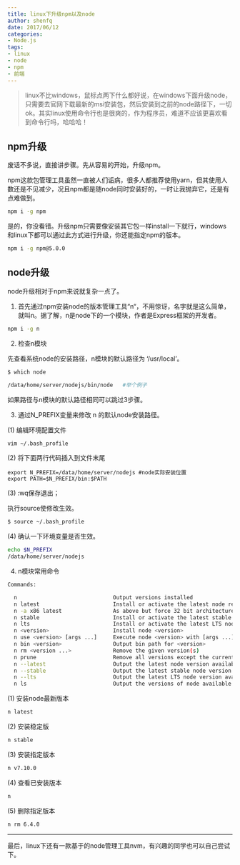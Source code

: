 ```yaml
---
title: linux下升级npm以及node
author: shenfq
date: 2017/06/12
categories:
- Node.js
tags:
- linux
- node
- npm
- 前端
---
```


> linux不比windows，鼠标点两下什么都好说，在windows下面升级node，只需要去官网下载最新的msi安装包，然后安装到之前的node路径下，一切ok。其实linux使用命令行也是很爽的，作为程序员，难道不应该更喜欢看到命令行吗，哈哈哈！


<!-- more -->


## npm升级

废话不多说，直接讲步骤。先从容易的开始，升级npm。

npm这款包管理工具虽然一直被人们诟病，很多人都推荐使用yarn，但其使用人数还是不见减少，况且npm都是随node同时安装好的，一时让我抛弃它，还是有点难做到。


```bash
npm i -g npm
```

是的，你没看错。升级npm只需要像安装其它包一样install一下就行，windows和linux下都可以通过此方式进行升级，你还能指定npm的版本。


```bash
npm i -g npm@5.0.0
```


## node升级

node升级相对于npm来说就复杂一点了。          

1. 首先通过npm安装node的版本管理工具“n“，不用惊讶，名字就是这么简单，就叫n。据了解，n是node下的一个模块，作者是Express框架的开发者。

```bash
npm i -g n
```

2. 检查n模块

先查看系统node的安装路径，n模块的默认路径为 ‘/usr/local’。

```bash
$ which node

/data/home/server/nodejs/bin/node   #举个例子
```
如果路径与n模块的默认路径相同可以跳过3步骤。

3. 通过N_PREFIX变量来修改 n 的默认node安装路径。

(1) 编辑环境配置文件

```bash
vim ~/.bash_profile   
```

(2) 将下面两行代码插入到文件末尾

```vim
export N_PREFIX=/data/home/server/nodejs #node实际安装位置
export PATH=$N_PREFIX/bin:$PATH
```

(3)  :wq保存退出；

执行source使修改生效。

```bash
$ source ~/.bash_profile
```

(4) 确认一下环境变量是否生效。


```bash
echo $N_PREFIX
/data/home/server/nodejs
```

4. n模块常用命令


```bash
Commands:

  n                              Output versions installed
  n latest                       Install or activate the latest node release
  n -a x86 latest                As above but force 32 bit architecture
  n stable                       Install or activate the latest stable node release
  n lts                          Install or activate the latest LTS node release
  n <version>                    Install node <version>
  n use <version> [args ...]     Execute node <version> with [args ...]
  n bin <version>                Output bin path for <version>
  n rm <version ...>             Remove the given version(s)
  n prune                        Remove all versions except the current version
  n --latest                     Output the latest node version available
  n --stable                     Output the latest stable node version available
  n --lts                        Output the latest LTS node version available
  n ls                           Output the versions of node available
```


(1) 安装node最新版本


```bash
n latest
```


(2) 安装稳定版


```bash
n stable
```

(3) 安装指定版本

```bash
n v7.10.0
```


(4) 查看已安装版本


```bash
n
```


(5) 删除指定版本


```bash
n rm 6.4.0
```



---

最后，linux下还有一款基于的node管理工具nvm，有兴趣的同学也可以自己尝试下。